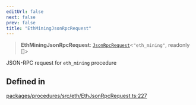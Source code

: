 ```yaml
---
editUrl: false
next: false
prev: false
title: "EthMiningJsonRpcRequest"
---
```


> **EthMiningJsonRpcRequest**: [`JsonRpcRequest`](/reference/tevm/jsonrpc/type-aliases/jsonrpcrequest/)\<`"eth_mining"`, readonly []\>

JSON-RPC request for `eth_mining` procedure

## Defined in

[packages/procedures/src/eth/EthJsonRpcRequest.ts:227](https://github.com/qbzzt/tevm-monorepo/blob/main/packages/procedures/src/eth/EthJsonRpcRequest.ts#L227)
